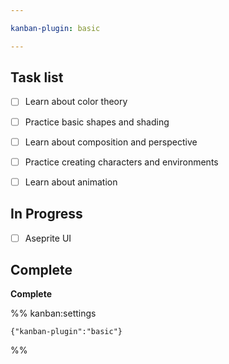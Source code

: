 ```yaml
---

kanban-plugin: basic

---
```


## Task list

- [ ] Learn about color theory
- [ ] Practice basic shapes and shading
- [ ] Learn about composition and perspective
- [ ] Practice creating characters and environments
- [ ] Learn about animation


## In Progress

- [ ] Aseprite UI


## Complete

**Complete**




%% kanban:settings
```
{"kanban-plugin":"basic"}
```
%%